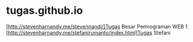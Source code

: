 # tugas.github.io
[http://stevenharnandy.me/stevennandi/]Tugas Besar Pemrograman WEB 1
[http://stevenharnandy.me/stefanirumanto/index.html]Tugas Stefani

